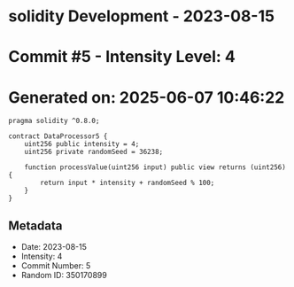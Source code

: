 ﻿# solidity Development - 2023-08-15
# Commit #5 - Intensity Level: 4
# Generated on: 2025-06-07 10:46:22
```solidity
pragma solidity ^0.8.0;

contract DataProcessor5 {
    uint256 public intensity = 4;
    uint256 private randomSeed = 36238;

    function processValue(uint256 input) public view returns (uint256) {
        return input * intensity + randomSeed % 100;
    }
}
```
## Metadata
- Date: 2023-08-15
- Intensity: 4
- Commit Number: 5
- Random ID: 350170899

